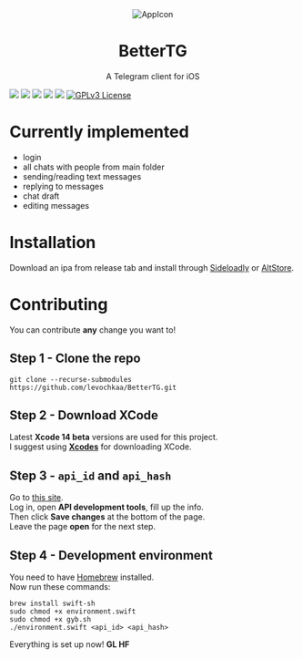 <div align="center">
    <img src="https://github.com/levochkaa/BetterTG/blob/main/BetterTG/Assets.xcassets/AppIcon_README.imageset/bettertg256.png?raw=true" alt="AppIcon">
</div>
<h1 align="center">BetterTG</h1>
<p align="center">A Telegram client for iOS</p>

![](https://img.shields.io/badge/platform-iOS-000000?style=flat&logo=apple&logoColor=white)
![](https://img.shields.io/badge/minimum%20OS-iOS%2016-blueviolet?style=flat&logo=apple&logoColor=white)
![](https://img.shields.io/badge/Swift%205.7-FA7343?style=flat&logo=swift&logoColor=white)
![](https://img.shields.io/badge/SwiftUI-2E00F1?style=flat&logo=swift&logoColor=white)
![](https://img.shields.io/badge/Telegram-2CA5E0?style=flat&logo=telegram&logoColor=white)
[![GPLv3 License](https://img.shields.io/badge/License-GPL%20v3-yellow.svg?style=flat)](https://opensource.org/licenses/)

# Currently implemented

- login
- all chats with people from main folder
- sending/reading text messages
- replying to messages
- chat draft
- editing messages

# Installation

Download an ipa from release tab and install through [Sideloadly](https://altstore.io)
or [AltStore](https://altstore.io).

# Contributing

You can contribute **any** change you want to!

## Step 1 - Clone the repo

```shell
git clone --recurse-submodules https://github.com/levochkaa/BetterTG.git
```

## Step 2 - Download XCode

Latest **Xcode 14 beta** versions are used for this project.\
I suggest using [**Xcodes**](https://github.com/RobotsAndPencils/XcodesApp) for downloading XCode.

## Step 3 - `api_id` and `api_hash`

Go to [this site](https://my.telegram.org/).\
Log in, open **API development tools**, fill up the info.\
Then click **Save changes**
at the bottom of the page. \
Leave the page **open** for the next step.

## Step 4 - Development environment

You need to have [Homebrew](https://brew.sh) installed. \
Now run these commands:

```shell
brew install swift-sh
sudo chmod +x environment.swift
sudo chmod +x gyb.sh
./environment.swift <api_id> <api_hash>
```

Everything is set up now! **GL HF**

